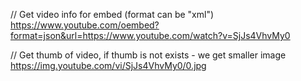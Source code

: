 // Get video info for embed (format can be "xml")
https://www.youtube.com/oembed?format=json&url=https://www.youtube.com/watch?v=SjJs4VhvMy0

// Get thumb of video, if thumb is not exists - we get smaller image
https://img.youtube.com/vi/SjJs4VhvMy0/0.jpg
